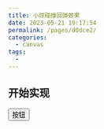 ```yaml
---
title: 小球碰撞回弹效果
date: 2023-05-21 19:17:54
permalink: /pages/d0dce2/
categories:
  - canvas
tags:
  - 
---
```



## 开始实现

<button>按钮</button>
